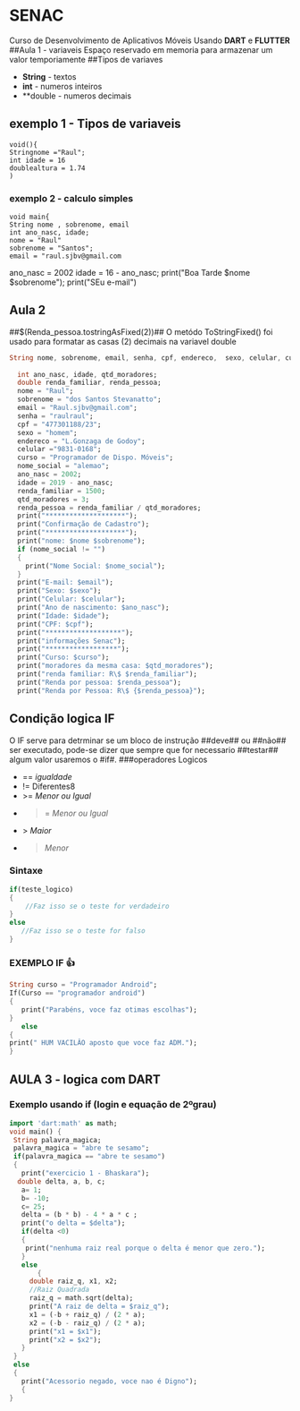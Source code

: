 # SENAC
Curso de Desenvolvimento de Aplicativos Móveis
Usando **DART** e **FLUTTER**
##Aula 1 - variaveis 
Espaço reservado em memoria para armazenar um valor temporiamente
##Tipos de variaves
- **String** - textos
- **int** - numeros inteiros 
- **double - numeros decimais
## exemplo 1 - Tipos de variaveis
``` 
void(){
Stringnome ="Raul";
int idade = 16
doublealtura = 1.74
)
``` 
### exemplo 2 - calculo simples
``` 
void main{
String nome , sobrenome, email
int ano_nasc, idade;
nome = "Raul"
sobrenome = "Santos";
email = "raul.sjbv@gmail.com
``` 
ano_nasc = 2002
idade = 16 - ano_nasc;
print("Boa Tarde $nome $sobrenome");
print("SEu e-mail")
## Aula 2
##$(Renda_pessoa.tostringAsFixed(2))##
O metódo ToStringFixed() foi usado para formatar as casas (2) decimais na variavel double
```Dart
String nome, sobrenome, email, senha, cpf, endereco,  sexo, celular, curso, nome_social;
  
  int ano_nasc, idade, qtd_moradores;
  double renda_familiar, renda_pessoa;
  nome = "Raul";
  sobrenome = "dos Santos Stevanatto";
  email = "Raul.sjbv@gmail.com";
  senha = "raulraul";
  cpf = "477301188/23";
  sexo = "homem";
  endereco = "L.Gonzaga de Godoy";  
  celular ="9831-0168";
  curso = "Programador de Dispo. Móveis";
  nome_social = "alemao";
  ano_nasc = 2002;
  idade = 2019 - ano_nasc;
  renda_familiar = 1500;
  qtd_moradores = 3;
  renda_pessoa = renda_familiar / qtd_moradores;
  print("********************");
  print("Confirmação de Cadastro");
  print("********************");
  print("nome: $nome $sobrenome");
  if (nome_social != "")
  {
    print("Nome Social: $nome_social");
  }  
  print("E-mail: $email");
  print("Sexo: $sexo");
  print("Celular: $celular");
  print("Ano de nascimento: $ano_nasc");
  print("Idade: $idade");
  print("CPF: $cpf");
  print("*******************");
  print("informações Senac");
  print("******************");
  print("Curso: $curso");
  print("moradores da mesma casa: $qtd_moradores");
  print("renda familiar: R\$ $renda_familiar");
  print("Renda por pessoa: $renda_pessoa");
  print("Renda por Pessoa: R\$ {$renda_pessoa}");
  ```
  ## Condição logica IF
  O IF serve para detrminar se um bloco de instrução ##deve## ou ##não## ser executado, pode-se dizer que sempre que for necessario ##testar## algum valor usaremos o #if#.
  ###operadores Logicos 
  - == *igualdade*
  - != Diferentes8
  - \>= *Menor ou Igual*
  - >= *Menor ou Igual*
  - \> *Maior*
  - > *Menor*
  ### Sintaxe 
  ```Dart
  if(teste_logico)
  {
      //Faz isso se o teste for verdadeiro 
  }
  else
     //Faz isso se o teste for falso
 }
 ```
 ### EXEMPLO IF :+1:
 ```Dart
 String curso = "Programador Android";
 If(Curso == "programador android")
{
    print("Parabéns, voce faz otimas escolhas");
 }
    else
 {   
 print(" HUM VACILÂO aposto que voce faz ADM.");
 }
 ```
  ## AULA 3 - logica com DART 
 ### Exemplo usando if (login e equação de 2ºgrau)
 ```dart
import 'dart:math' as math;
void main() {
  String palavra_magica;
  palavra_magica = "abre te sesamo";
  if(palavra_magica == "abre te sesamo")  
  {
    print("exercicio 1 - Bhaskara");
   double delta, a, b, c;
    a= 1;
    b= -10;
    c= 25;
    delta = (b * b) - 4 * a * c ;
    print("o delta = $delta");
    if(delta <0)
    {
     print("nenhuma raiz real porque o delta é menor que zero."); 
    }
    else
    	{          
      double raiz_q, x1, x2; 
      //Raiz Quadrada
      raiz_q = math.sqrt(delta);
      print("A raiz de delta = $raiz_q");
      x1 = (-b + raiz_q) / (2 * a);
      x2 = (-b - raiz_q) / (2 * a);
      print("x1 = $x1");
      print("x2 = $x2");
    }
  }
  else
  {
    print("Acessorio negado, voce nao é Digno");
    {
}
```
